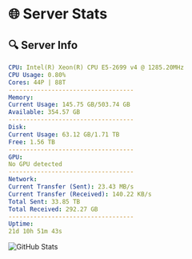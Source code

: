 # 🌐 Server Stats
## 🔍 Server Info
```yaml
CPU: Intel(R) Xeon(R) CPU E5-2699 v4 @ 1285.20MHz
CPU Usage: 0.80%
Cores: 44P | 88T
-----------------------------------
Memory:
Current Usage: 145.75 GB/503.74 GB
Available: 354.57 GB
-----------------------------------
Disk:
Current Usage: 63.12 GB/1.71 TB
Free: 1.56 TB
-----------------------------------
GPU:
No GPU detected
-----------------------------------
Network:
Current Transfer (Sent): 23.43 MB/s
Current Transfer (Received): 140.22 KB/s
Total Sent: 33.85 TB
Total Received: 292.27 GB
-----------------------------------
Uptime:
21d 10h 51m 43s
```
![GitHub Stats](https://img.shields.io/badge/Updated-2025-03-29_08:14:32-blue)